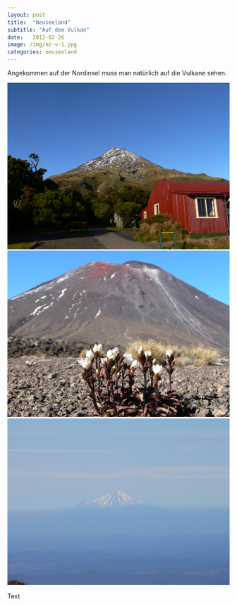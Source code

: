 ```yaml
---
layout: post
title:  "Neuseeland"
subtitle: "Auf dem Vulkan"
date:   2012-02-26
image: /img/nz-v-1.jpg
categories: neuseeland
---
```


Angekommen auf der Nordinsel muss man natürlich auf die Vulkane sehen. 

<div class="container-gallery">
<div><img src="/img/nz-v-3.jpg" alt></div>
<div><img src="/img/nz-v-1.jpg" alt></div>
<div><img src="/img/nz-v-2.jpg" alt></div>
</div>

Text
